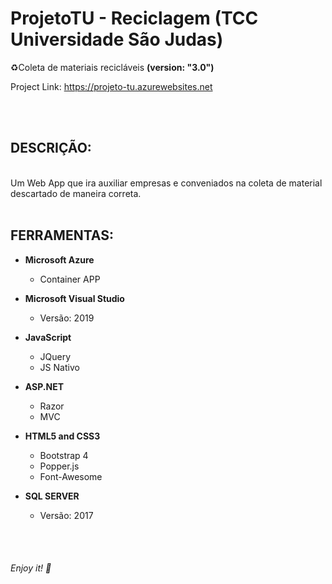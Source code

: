# ProjetoTU - Reciclagem (TCC Universidade São Judas)
♻️Coleta de materiais recicláveis <b>(version: "3.0")</b>

Project Link: <https://projeto-tu.azurewebsites.net>

<br />
<br />


## DESCRIÇÃO:
</br>
Um Web App que ira auxiliar empresas e conveniados na coleta de material descartado de maneira correta.

<br />
<br />

## FERRAMENTAS:
* **Microsoft Azure**
  * Container APP
  
* **Microsoft Visual Studio**
  * Versão: 2019
  
* **JavaScript**
  * JQuery
  * JS Nativo
  
* **ASP.NET**
  * Razor
  * MVC
  
* **HTML5 and CSS3**
  * Bootstrap 4
  * Popper.js
  * Font-Awesome
  
* **SQL SERVER**
  * Versão: 2017

<br />
<br />

###### Enjoy it! 🤘
